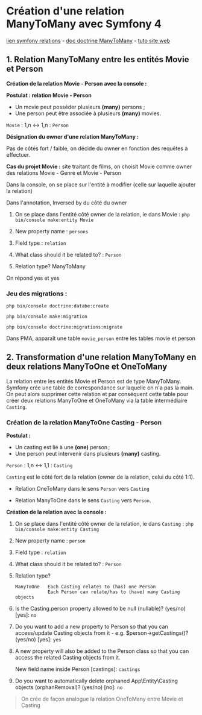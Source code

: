 # Création d'une relation ManyToMany avec Symfony 4

[lien symfony relations](https://www.doctrine-project.org/projects/doctrine-orm/en/2.6/reference/association-mapping.html) - [doc doctrine ManyToMany](https://www.doctrine-project.org/projects/doctrine-orm/en/2.6/reference/association-mapping.html#many-to-many-bidirectional) - [tuto site web](https://zestedesavoir.com/tutoriels/1713/doctrine-2-a-lassaut-de-lorm-phare-de-php/les-relations-avec-doctrine-2/relation-manytomany-n-m/)

<!-- ## 1. Relation ManyToMany réelle entre les entités Movie et Genre

**Postulat : relation Movie - Genre**

* Un movie peut posséder plusieurs **(many)** genres ;
* Un genre peut être associé à plusieurs **(many)** movies.

`Movie` : 1,n <-> 1,n : `Genre`

**Désignation du owner d'une relation ManyToMany :**

Pas de côtés fort / faible, on décide du owner en fonction des requêtes à effectuer.

**Cas du projet Movie :** site traitant de films, on choisit Movie comme owner des relations Movie - Genre et Movie - Person

Dans la console, on se place sur l'entité à modifier (celle sur laquelle ajouter la relation)

Dans l'annotation, Inversed by du côté du owner

**Création de la relation Movie - Genre avec la console :**

1. On se place dans l'entité côté owner de la relation, ie dans Movie : `php bin/console make:entity Movie`

1. New property name : `genres`

1. Field type : `relation`

1. What class should it be related to? : `Genre`

1. Relation type?

    ```
    ManyToMany  Each Movie relates to (has) one Author.
                Each Author can relate/has to (have) many Article objects
    ```

On répond yes et yes

### Jeu des migrations

`php bin/console doctrine:databe:create`

`php bin/console make:migration`

`php bin/console doctrine:migrations:migrate`

Dans PMA, apparaît une table `movie_genre` entre les tables movie et genre -->

## 1. Relation ManyToMany entre les entités Movie et Person

**Création de la relation Movie - Person avec la console :**

**Postulat : relation Movie - Person**

* Un movie peut posséder plusieurs **(many)** persons ;
* Une person peut être associée à plusieurs **(many)** movies.

`Movie` : 1,n <-> 1,n : `Person`

**Désignation du owner d'une relation ManyToMany :**

Pas de côtés fort / faible, on décide du owner en fonction des requêtes à effectuer.

**Cas du projet Movie :** site traitant de films, on choisit Movie comme owner des relations Movie - Genre et Movie - Person

Dans la console, on se place sur l'entité à modifier (celle sur laquelle ajouter la relation)

Dans l'annotation, Inversed by du côté du owner

1. On se place dans l'entité côté owner de la relation, ie dans Movie : `php bin/console make:entity Movie`

1. New property name : `persons`

1. Field type : `relation`

1. What class should it be related to? : `Person`

1. Relation type? ManyToMany

    <!-- ```
    ManyToMany  Each Movie relates to (has) one Author.
                Each Author can relate/has to (have) many Article objects
    ``` -->

On répond yes et yes

### Jeu des migrations :

`php bin/console doctrine:databe:create`

`php bin/console make:migration`

`php bin/console doctrine:migrations:migrate`

Dans PMA, apparaît une table `movie_person` entre les tables movie et person

## 2. Transformation d'une relation ManyToMany en deux relations ManyToOne et OneToMany

La relation entre les entités Movie et Person est de type ManyToMany. Symfony crée une table de correspondance sur laquelle on n'a pas la main. On peut alors supprimer cette relation et par conséquent cette table pour créer deux relations ManyToOne et OneToMany via la table intermédiaire `Casting`.

### Création de la relation ManyToOne Casting - Person

**Postulat :**

* Un casting est lié à une **(one)** person ;
* Une person peut intervenir dans plusieurs **(many)** casting.

`Person` : 1,n <-> 1,1 : `Casting`

`Casting` est le côté fort de la relation (owner de la relation, celui du côté 1:1).

* Relation OneToMany dans le sens `Person` vers `Casting`

* Relation ManyToOne dans le sens `Casting` vers `Person`.

**Création de la relation avec la console :**

1. On se place dans l'entité côté owner de la relation, ie dans `Casting` : `php bin/console make:entity Casting`

1. New property name : `person`

1. Field type : `relation`

1. What class should it be related to? : `Person`

1. Relation type?

    ```
    ManyToOne   Each Casting relates to (has) one Person
                Each Person can relate/has to (have) many Casting objects
    ```

1. Is the Casting.person property allowed to be null (nullable)? (yes/no) [yes]: `no`

1. Do you want to add a new property to Person so that you can access/update Casting objects from it - e.g. $person->getCastings()? (yes/no) [yes]: `yes`

1. A new property will also be added to the Person class so that you can access the related Casting objects from it.

    New field name inside Person [castings]: `castings`

1. Do you want to automatically delete orphaned App\Entity\Casting objects (orphanRemoval)? (yes/no) [no]: `no`

>On crée de façon analogue la relation OneToMany entre Movie et Casting